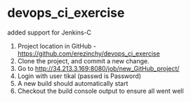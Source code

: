 # devops_ci_exercise
added support for Jenkins-C

1. Project location in GitHub - https://github.com/erezinchy/devops_ci_exercise
2. Clone the project, and commit a new change.
3. Go to http://34.213.3.169:8080/job/new_GitHub_project/
4. Login with user tikal (passwd is Password)
5. A new build should automatically start
6. Checkout the build console output to ensure all went well
